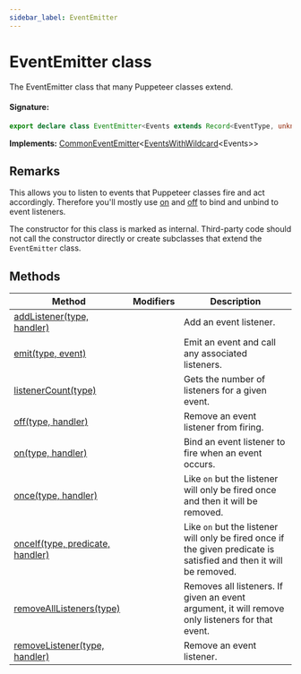 ```yaml
---
sidebar_label: EventEmitter
---
```


# EventEmitter class

The EventEmitter class that many Puppeteer classes extend.

#### Signature:

```typescript
export declare class EventEmitter<Events extends Record<EventType, unknown>> implements CommonEventEmitter<EventsWithWildcard<Events>>
```

**Implements:** [CommonEventEmitter](./puppeteer.commoneventemitter.md)&lt;[EventsWithWildcard](./puppeteer.eventswithwildcard.md)&lt;Events&gt;&gt;

## Remarks

This allows you to listen to events that Puppeteer classes fire and act accordingly. Therefore you'll mostly use [on](./puppeteer.eventemitter.on.md) and [off](./puppeteer.eventemitter.off.md) to bind and unbind to event listeners.

The constructor for this class is marked as internal. Third-party code should not call the constructor directly or create subclasses that extend the `EventEmitter` class.

## Methods

| Method                                                                      | Modifiers | Description                                                                                                                    |
| --------------------------------------------------------------------------- | --------- | ------------------------------------------------------------------------------------------------------------------------------ |
| [addListener(type, handler)](./puppeteer.eventemitter.addlistener.md)       |           | Add an event listener.                                                                                                         |
| [emit(type, event)](./puppeteer.eventemitter.emit.md)                       |           | Emit an event and call any associated listeners.                                                                               |
| [listenerCount(type)](./puppeteer.eventemitter.listenercount.md)            |           | Gets the number of listeners for a given event.                                                                                |
| [off(type, handler)](./puppeteer.eventemitter.off.md)                       |           | Remove an event listener from firing.                                                                                          |
| [on(type, handler)](./puppeteer.eventemitter.on.md)                         |           | Bind an event listener to fire when an event occurs.                                                                           |
| [once(type, handler)](./puppeteer.eventemitter.once.md)                     |           | Like <code>on</code> but the listener will only be fired once and then it will be removed.                                     |
| [onceIf(type, predicate, handler)](./puppeteer.eventemitter.onceif.md)      |           | Like <code>on</code> but the listener will only be fired once if the given predicate is satisfied and then it will be removed. |
| [removeAllListeners(type)](./puppeteer.eventemitter.removealllisteners.md)  |           | Removes all listeners. If given an event argument, it will remove only listeners for that event.                               |
| [removeListener(type, handler)](./puppeteer.eventemitter.removelistener.md) |           | Remove an event listener.                                                                                                      |
